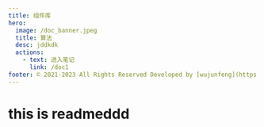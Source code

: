 ```yaml
---
title: 组件库
hero:
  image: /doc_banner.jpeg
  title: 算法
  desc: jddkdk
  actions:
    - text: 进入笔记
      link: /doc1
footer: © 2021-2023 All Rights Reserved Developed by [wujunfeng](https://www.junfengshow.com)
---
```


# this is readmeddd